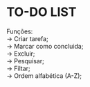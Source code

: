 # TO-DO LIST
Funções: <br/>
    -> Criar tarefa; <br/>
    -> Marcar como concluida; <br/>
    -> Excluir; <br/>
    -> Pesquisar; <br/>
    -> Filtar; <br/>
    -> Ordem alfabética (A-Z);

<!-- 
This template provides a minimal setup to get React working in Vite with HMR and some ESLint rules.

Currently, two official plugins are available:

- [@vitejs/plugin-react](https://github.com/vitejs/vite-plugin-react/blob/main/packages/plugin-react/README.md) uses [Babel](https://babeljs.io/) for Fast Refresh
- [@vitejs/plugin-react-swc](https://github.com/vitejs/vite-plugin-react-swc) uses [SWC](https://swc.rs/) for Fast Refresh -->
